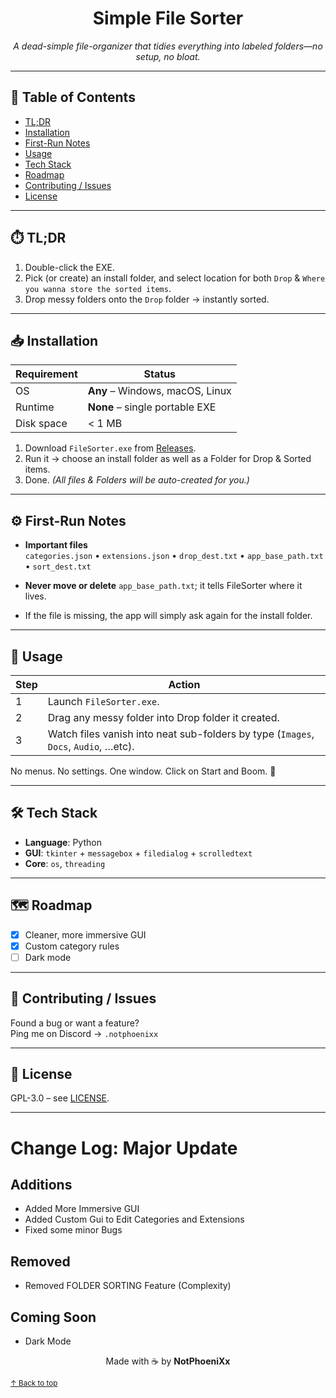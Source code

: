 <!-- ─────────────────────────────────────────────── -->
<!--  FileSorter  •  README.md  •  GPL © NotPhoeniXx -->
<!-- ─────────────────────────────────────────────── -->

<div align="center">

# Simple File Sorter  
_A dead-simple file-organizer that tidies everything into labeled folders—no setup, no bloat._

</div>


---

## 📑 Table of Contents
- [TL;DR](https://github.com/HaxOrWot/Simple-File-Sorter?tab=readme-ov-file#%EF%B8%8F-tldr)
- [Installation](#-installation)
- [First-Run Notes](https://github.com/HaxOrWot/Simple-File-Sorter?tab=readme-ov-file#%EF%B8%8F-first-run-notes)
- [Usage](https://github.com/HaxOrWot/Simple-File-Sorter?tab=readme-ov-file#-usage)
- [Tech Stack](https://github.com/HaxOrWot/Simple-File-Sorter?tab=readme-ov-file#%EF%B8%8F-tech-stack)
- [Roadmap](https://github.com/HaxOrWot/Simple-File-Sorter?tab=readme-ov-file#%EF%B8%8F-roadmap)
- [Contributing / Issues](https://github.com/HaxOrWot/Simple-File-Sorter?tab=readme-ov-file#-contributing--issues)
- [License](#-license)

---

## ⏱️ TL;DR
1. Double-click the EXE.  
2. Pick (or create) an install folder, and select location for both `Drop` & `Where you wanna store the sorted items`.  
3. Drop messy folders onto the `Drop` folder → instantly sorted.

---

## 📥 Installation

| Requirement | Status |
|-------------|--------|
| OS          | **Any** – Windows, macOS, Linux |
| Runtime     | **None** – single portable EXE |
| Disk space  | < 1 MB |

1. Download `FileSorter.exe` from [Releases](https://github.com/HaxOrWot/Simple-File-Sorter/releases/tag/windows-tool-v1).  
2. Run it → choose an install folder as well as a Folder for Drop & Sorted items.    
3. Done. *(All files & Folders will be auto-created for you.)*

---

## ⚙️ First-Run Notes
- **Important files**  
  `categories.json` • `extensions.json` • `drop_dest.txt` • `app_base_path.txt` • `sort_dest.txt`

- **Never move or delete** `app_base_path.txt`; it tells FileSorter where it lives.  
- If the file is missing, the app will simply ask again for the install folder.

---

## 🚀 Usage

| Step | Action |
|------|--------|
| 1 | Launch `FileSorter.exe`. |
| 2 | Drag any messy folder into Drop folder it created. |
| 3 | Watch files vanish into neat sub-folders by type (`Images`, `Docs`, `Audio`, …etc). |

No menus. No settings. One window. Click on Start and Boom. 🎉

---

## 🛠️ Tech Stack
- **Language**: Python  
- **GUI**: `tkinter` + `messagebox` + `filedialog` + `scrolledtext`  
- **Core**: `os`, `threading`

---

## 🗺️ Roadmap
- [x] Cleaner, more immersive GUI  
- [x] Custom category rules  
- [ ] Dark mode

---

## 🤝 Contributing / Issues
Found a bug or want a feature?  
Ping me on Discord → `.notphoenixx`

---

## 📄 License
GPL-3.0 – see [LICENSE](LICENSE).

---

# Change Log: Major Update

## Additions
- Added More Immersive GUI 
- Added Custom Gui to Edit Categories and Extensions
- Fixed some minor Bugs

## Removed
- Removed FOLDER SORTING Feature (Complexity)

## Coming Soon
- Dark Mode

<div align="center">

Made with ☕ by **NotPhoeniXx**

</div>

<!-- quick-return link -->
<sup>[↑ Back to top](#fileSorter)</sup>
